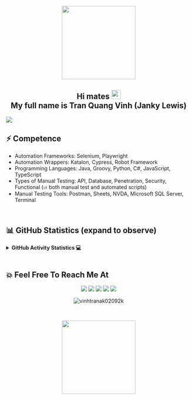 
<!--
**vinhtranak02092k/vinhtranak02092k** is a ✨ _special_ ✨ repository because its `README.md` (this file) appears on your GitHub profile.

Here are some ideas to get you started:

- 🔭 I’m currently working on ...
- 🌱 I’m currently learning ...
- 👯 I’m looking to collaborate on ...
- 🤔 I’m looking for help with ...
- 💬 Ask me about ...
- 📫 How to reach me: ...
- 😄 Pronouns: ...
- ⚡ Fun fact: ...
-->

<p align="center"><img class= "center" src= "https://media0.giphy.com/media/26hiu39XQHEjPKofu/giphy.gif?cid=ecf05e47yk9q9zhvh1b0wak56am5391ayoyrb39mpdrrw3ns&rid=giphy.gif&ct=s" width= "200"></p>

<h2 align="center">	Hi mates <img src="https://media.giphy.com/media/hvRJCLFzcasrR4ia7z/giphy.gif" width="25"> <br> My full name is Tran Quang Vinh (Janky Lewis)  </h2> 

<p align="">
  <a href="https://github.com/DenverCoder1/readme-typing-svg"><img src="https://readme-typing-svg.herokuapp.com?lines=SDET+in+Perseverance&center=true&width=1200&height=50"></a></p>

<!-- <p align="center">
  <a href="https://github.com/DenverCoder1/readme-typing-svg"><img src="https://readme-typing-svg.herokuapp.com?lines=Automation+Test+Engineer;Not%20always%20be%20diligent%20no%20matter%20the%20circumstances&center=true&width=1200&height=50"></a></p> -->

	  
## ⚡ Competence
<ul>
	<li>Automation Frameworks: Selenium, Playwright </li>
	<li>Automation Wrappers: Katalon, Cypress, Robot Framework </li>
	<li>Programming Languages: Java, Groovy, Python, C#, JavaScript, TypeScript </li>
	<li>Types of Manual Testing: API, Database, Penetration, Security, Functional (⥬ both manual test and automated scripts) </li>
	<li>Manual Testing Tools: Postman, Sheets, NVDA, Microsoft SQL Server, Terminal </li>
</ul>

<br/>

## 📊 GitHub Statistics (expand to observe)

<details> 
  <summary><b>GitHub Activity Statistics 💻</b></summary>
  <br/>
  <p align="center">
    <a href="https://github.com/anuraghazra/github-readme-stats"><img alt="Vinh Tran's Github Stats" src="https://github-readme-stats.vercel.app/api?username=jankylewis&show_icons=true&count_private=true&theme=react" height="192px"/></a>
<br/>
<br>
  &nbsp;
	  <img src="https://github-readme-stats.vercel.app/api/top-langs?username=pctrung&show_icons=true&locale=en&layout=compact&theme=react" alt="vinhtranak02092k" height="192px"/>
  <br/>
  </p>
</details>

<!-- <details>
  <summary><b>Recent GitHub Contribution 👷‍♂️</b></summary>
  <br/>
   <a href="https://github.com/vinhtranak02092k"><img alt="Vinh Tran's Activity Graph" src="https://activity-graph.herokuapp.com/graph?username=vinhtranak02092k&custom_title=Vinh%20Tran's%20Contribution%20Graph&theme=react-dark" /></a>
  <br/>

</details> -->

<br/>

## 💥 Feel Free To Reach Me At
<p align="center">
	<a href="mailto:tranvinhit02092k@gmail.com" target="_blank"><img src="https://img.icons8.com/fluency/50/000000/mail.png"/></a>
	<a href="https://github.com/jankylewis" target="_blank"><img src="https://img.icons8.com/fluency/48/000000/github.png"/></a>
	<a href="https://www.linkedin.com/in/jankylewis" target="_blank"><img src="https://img.icons8.com/fluency/50/000000/linkedin-circled.png"/></a>
	<a href="https://www.facebook.com/vinhtranBbx" target="_blank"><img src="https://img.icons8.com/fluency/50/000000/facebook-circled.png"/></a>
	<a href="https://www.instagram.com/vinhtraafn_/" target="_blank"><img src="https://img.icons8.com/fluency/48/000000/instagram-new.png"/></a>
</p>

<p align="center"> <img src="https://komarev.com/ghpvc/?username=vinhtranak02092k&label=Profile%20views&color=0e75b6&style=plastic" alt="vinhtranak02092k" /> </p> 
<br/>
<p align= "center"><img width= "200" src= "https://media2.giphy.com/media/vwtg8NZpMpXFG9AO1M/giphy.gif?cid=ecf05e47kr6qym3b9owzxfxo0gg9piogs7hs6fbezy834ozr&rid=giphy.gif&ct=s" /></p>











